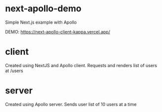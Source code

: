 # next-apollo-demo
Simple Next.js example with Apollo

DEMO:  https://next-apollo-client-kappa.vercel.app/

# client
Created using NextJS and Apollo client. Requests and renders list of users at /users

# server
Created using Apollo server. Sends user list of 10 users at a time
